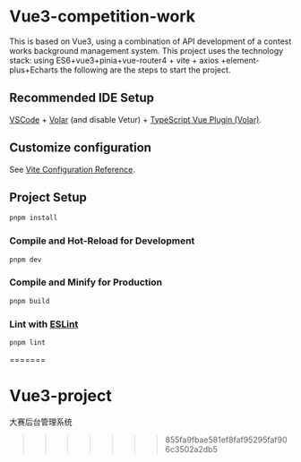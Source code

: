 # Vue3-competition-work

This is based on Vue3, using a combination of API development of a contest works background management system. This project uses the technology stack: using ES6+vue3+pinia+vue-router4 + vite + axios +element-plus+Echarts the following are the steps to start the project.

## Recommended IDE Setup

[VSCode](https://code.visualstudio.com/) + [Volar](https://marketplace.visualstudio.com/items?itemName=Vue.volar) (and disable Vetur) + [TypeScript Vue Plugin (Volar)](https://marketplace.visualstudio.com/items?itemName=Vue.vscode-typescript-vue-plugin).

## Customize configuration

See [Vite Configuration Reference](https://vitejs.dev/config/).

## Project Setup

```sh
pnpm install
```

### Compile and Hot-Reload for Development

```sh
pnpm dev
```

### Compile and Minify for Production

```sh
pnpm build
```

### Lint with [ESLint](https://eslint.org/)

```sh
pnpm lint
```
=======
# Vue3-project
大赛后台管理系统
>>>>>>> 855fa9fbae581ef8faf95295faf906c3502a2db5
